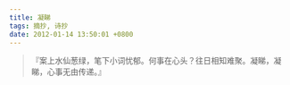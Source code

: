 ```yaml
---
title: 凝睇
tags: 摘抄, 诗抄
date: 2012-01-14 13:50:01 +0800
---
```



> 『案上水仙葱绿，笔下小词忧郁。何事在心头？往日相知难聚。凝睇，凝睇，心事无由传递。』


